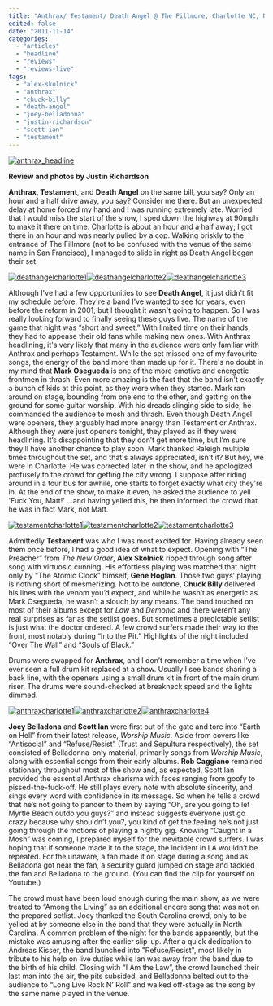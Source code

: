 ```yaml
---
title: "Anthrax/ Testament/ Death Angel @ The Fillmore, Charlotte NC, November 5, 2011"
edited: false
date: "2011-11-14"
categories:
  - "articles"
  - "headline"
  - "reviews"
  - "reviews-live"
tags:
  - "alex-skolnick"
  - "anthrax"
  - "chuck-billy"
  - "death-angel"
  - "joey-belladonna"
  - "justin-richardson"
  - "scott-ian"
  - "testament"
---
```


[![](http://www.hellbound.ca/wp-content/uploads/2011/11/anthrax_headline.jpg "anthrax_headline")](http://www.hellbound.ca/wp-content/uploads/2011/11/anthrax_headline.jpg)

**Review and photos by Justin Richardson**

**Anthrax, Testament**, and **Death Angel** on the same bill, you say? Only an hour and a half drive away, you say? Consider me there. But an unexpected delay at home forced my hand and I was running extremely late. Worried that I would miss the start of the show, I sped down the highway at 90mph to make it there on time. Charlotte is about an hour and a half away; I got there in an hour and was nearly pulled by a cop. Walking briskly to the entrance of The Fillmore (not to be confused with the venue of the same name in San Francisco), I managed to slide in right as Death Angel began their set.

[![](http://www.hellbound.ca/wp-content/uploads/2011/11/death_angel1-182x182.jpg "deathangelcharlotte1")](http://www.hellbound.ca/wp-content/uploads/2011/11/death_angel1.jpg)[![](http://www.hellbound.ca/wp-content/uploads/2011/11/death_angel2-182x182.jpg "deathangelcharlotte2")](http://www.hellbound.ca/wp-content/uploads/2011/11/death_angel2.jpg)[![](http://www.hellbound.ca/wp-content/uploads/2011/11/death_angel3-182x182.jpg "deathangelcharlotte3")](http://www.hellbound.ca/wp-content/uploads/2011/11/death_angel3.jpg)

Although I've had a few opportunities to see **Death Angel**, it just didn't fit my schedule before. They're a band I've wanted to see for years, even before the reform in 2001; but I thought it wasn't going to happen. So I was really looking forward to finally seeing these guys live. The name of the game that night was “short and sweet.” With limited time on their hands, they had to appease their old fans while making new ones. With Anthrax headlining, it's very likely that many in the audience were only familiar with Anthrax and perhaps Testament. While the set missed one of my favourite songs, the energy of the band more than made up for it. There's no doubt in my mind that **Mark Osegueda** is one of the more emotive and energetic frontmen in thrash. Even more amazing is the fact that the band isn't exactly a bunch of kids at this point, as they were when they started. Mark ran around on stage, bounding from one end to the other, and getting on the ground for some guitar worship. With his dreads slinging side to side, he commanded the audience to mosh and thrash. Even though Death Angel were openers, they arguably had more energy than Testament or Anthrax. Although they were just openers tonight, they played as if they were headlining. It’s disappointing that they don’t get more time, but I’m sure they’ll have another chance to play soon. Mark thanked Raleigh multiple times throughout the set, and that's always appreciated, isn't it? But hey, we were in Charlotte. He was corrected later in the show, and he apologized profusely to the crowd for getting the city wrong. I suppose after riding around in a tour bus for awhile, one starts to forget exactly what city they're in. At the end of the show, to make it even, he asked the audience to yell 'Fuck You, Matt!' ...and having yelled this, he then informed the crowd that he was in fact Mark, not Matt.

[![](http://www.hellbound.ca/wp-content/uploads/2011/11/testament1-182x182.jpg "testamentcharlotte1")](http://www.hellbound.ca/wp-content/uploads/2011/11/testament1.jpg)[![](http://www.hellbound.ca/wp-content/uploads/2011/11/testament2-182x182.jpg "testamentcharlotte2")](http://www.hellbound.ca/wp-content/uploads/2011/11/testament2.jpg)[![](http://www.hellbound.ca/wp-content/uploads/2011/11/testament3-182x182.jpg "testamentcharlotte3")](http://www.hellbound.ca/wp-content/uploads/2011/11/testament3.jpg)

Admittedly **Testament** was who I was most excited for. Having already seen them once before, I had a good idea of what to expect. Opening with “The Preacher” from _The New Order_, **Alex Skolnick** ripped through song after song with virtuosic cunning. His effortless playing was matched that night only by “The Atomic Clock” himself, **Gene Hoglan**. Those two guys’ playing is nothing short of mesmerizing. Not to be outdone, **Chuck Billy** delivered his lines with the venom you’d expect, and while he wasn’t as energetic as Mark Osegueda, he wasn’t a slouch by any means. The band touched on most of their albums except for _Low_ and _Demonic_ and there weren’t any real surprises as far as the setlist goes. But sometimes a predictable setlist is just what the doctor ordered. A few crowd surfers made their way to the front, most notably during “Into the Pit.” Highlights of the night included “Over The Wall” and “Souls of Black.”

Drums were swapped for **Anthrax**, and I don’t remember a time when I’ve ever seen a full drum kit replaced at a show. Usually I see bands sharing a back line, with the openers using a small drum kit in front of the main drum riser. The drums were sound-checked at breakneck speed and the lights dimmed.

[![](http://www.hellbound.ca/wp-content/uploads/2011/11/anthrax1-182x182.jpg "anthraxcharlotte1")](http://www.hellbound.ca/wp-content/uploads/2011/11/anthrax1.jpg)[![](http://www.hellbound.ca/wp-content/uploads/2011/11/anthrax2-182x182.jpg "anthraxcharlotte2")](http://www.hellbound.ca/wp-content/uploads/2011/11/anthrax2.jpg)[![](http://www.hellbound.ca/wp-content/uploads/2011/11/anthrax4-182x182.jpg "anthraxcharlotte4")](http://www.hellbound.ca/wp-content/uploads/2011/11/anthrax4.jpg)

**Joey Belladona** and **Scott Ian** were first out of the gate and tore into “Earth on Hell” from their latest release, _Worship Music_. Aside from covers like “Antisocial” and “Refuse/Resist” (Trust and Sepultura respectively), the set consisted of Belladonna-only material, primarily songs from _Worship Music_, along with essential songs from their early albums. **Rob Caggiano** remained stationary throughout most of the show and, as expected, Scott Ian provided the essential Anthrax charisma with faces ranging from goofy to pissed-the-fuck-off. He still plays every note with absolute sincerity, and sings every word with confidence in its message. So when he tells a crowd that he’s not going to pander to them by saying “Oh, are you going to let Myrtle Beach outdo you guys?” and instead suggests everyone just go crazy because why shouldn’t you?, you kind of get the feeling he’s not just going through the motions of playing a nightly gig. Knowing “Caught in a Mosh” was coming, I prepared myself for the inevitable crowd surfers. I was hoping that if someone made it to the stage, the incident in LA wouldn’t be repeated. For the unaware, a fan made it on stage during a song and as Belladona got near the fan, a security guard jumped on stage and tackled the fan and Belladona to the ground. (You can find the clip for yourself on Youtube.)

The crowd must have been loud enough during the main show, as we were treated to “Among the Living” as an additional encore song that was not on the prepared setlist. Joey thanked the South Carolina crowd, only to be yelled at by someone else in the band that they were actually in North Carolina. A common problem of the night for the bands apparently, but the mistake was amusing after the earlier slip-up. After a quick dedication to Andreas Kisser, the band launched into "Refuse/Resist", most likely in tribute to his help on live duties while Ian was away from the band due to the birth of his child. Closing with “I Am the Law”, the crowd launched their last man into the air, the pits subsided, and Belladonna belted out to the audience to “Long Live Rock N’ Roll” and walked off-stage as the song by the same name played in the venue.
